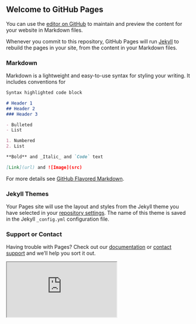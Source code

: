 ## Welcome to GitHub Pages

You can use the [editor on GitHub](https://github.com/georgemasto/georgemasto.github.io/edit/master/index.md) to maintain and preview the content for your website in Markdown files.

Whenever you commit to this repository, GitHub Pages will run [Jekyll](https://jekyllrb.com/) to rebuild the pages in your site, from the content in your Markdown files.

### Markdown

Markdown is a lightweight and easy-to-use syntax for styling your writing. It includes conventions for

```markdown
Syntax highlighted code block

# Header 1
## Header 2
### Header 3

- Bulleted
- List

1. Numbered
2. List

**Bold** and _Italic_ and `Code` text

[Link](url) and ![Image](src)
```

For more details see [GitHub Flavored Markdown](https://guides.github.com/features/mastering-markdown/).

### Jekyll Themes

Your Pages site will use the layout and styles from the Jekyll theme you have selected in your [repository settings](https://github.com/georgemasto/georgemasto.github.io/settings). The name of this theme is saved in the Jekyll `_config.yml` configuration file.

### Support or Contact

Having trouble with Pages? Check out our [documentation](https://docs.github.com/categories/github-pages-basics/) or [contact support](https://github.com/contact) and we’ll help you sort it out.

<iframe src="https://docs.google.com/document/d/e/2PACX-1vRYunZZ3g7BonaSDUl9bvBg9eGDc9TX6QdHHBzBwf2CO5jjrW3kJSdlFL_KOLKndPQ_hacMD-LwU2ad/pub?embedded=true"></iframe>
